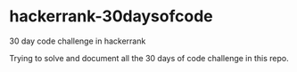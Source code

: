 # hackerrank-30daysofcode
30 day code challenge in hackerrank

Trying to solve and document all the 30 days of code challenge in this repo. 
